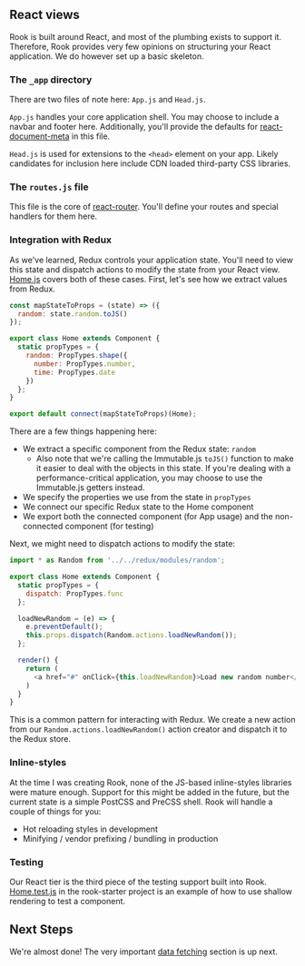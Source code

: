## React views

Rook is built around React, and most of the plumbing exists to support it. Therefore, Rook provides very few opinions on structuring your React application. We do however set up a basic skeleton.

### The `_app` directory

There are two files of note here: `App.js` and `Head.js`.

`App.js` handles your core application shell. You may choose to include a navbar and footer here. Additionally, you'll provide the defaults for [react-document-meta](https://github.com/kodyl/react-document-meta) in this file.

`Head.js` is used for extensions to the `<head>` element on your app. Likely candidates for inclusion here include CDN loaded third-party CSS libraries.

### The `routes.js` file

This file is the core of [react-router](https://github.com/reactjs/react-router). You'll define your routes and special handlers for them here.

### Integration with Redux

As we've learned, Redux controls your application state. You'll need to view this state and dispatch actions to modify the state from your React view. [Home.js](https://github.com/apazzolini/rook-starter/blob/master/src%2Fviews%2Fhome%2FHome.js) covers both of these cases. First, let's see how we extract values from Redux.

```js
const mapStateToProps = (state) => ({
  random: state.random.toJS()
});

export class Home extends Component {
  static propTypes = {
    random: PropTypes.shape({
      number: PropTypes.number,
      time: PropTypes.date
    })
  };
}

export default connect(mapStateToProps)(Home);
```

There are a few things happening here:

- We extract a specific component from the Redux state: `random`
  - Also note that we're calling the Immutable.js `toJS()` function to make it easier to deal with the objects in this state. If you're dealing with a performance-critical application, you may choose to use the Immutable.js getters instead.
- We specify the properties we use from the state in `propTypes`
- We connect our specific Redux state to the Home component
- We export both the connected component (for App usage) and the non-connected component (for testing)

Next, we might need to dispatch actions to modify the state:

```js
import * as Random from '../../redux/modules/random';

export class Home extends Component {
  static propTypes = {
    dispatch: PropTypes.func
  };

  loadNewRandom = (e) => {
    e.preventDefault();
    this.props.dispatch(Random.actions.loadNewRandom());
  };

  render() {
    return (
      <a href="#" onClick={this.loadNewRandom}>Load new random number</a>
    )
  }
}
```

This is a common pattern for interacting with Redux. We create a new action from our `Random.actions.loadNewRandom()` action creator and dispatch it to the Redux store.

### Inline-styles

At the time I was creating Rook, none of the JS-based inline-styles libraries were mature enough. Support for this might be added in the future, but the current state is a simple PostCSS and PreCSS shell. Rook will handle a couple of things for you:

- Hot reloading styles in development
- Minifying / vendor prefixing / bundling in production

### Testing

Our React tier is the third piece of the testing support built into Rook. [Home.test.js](https://github.com/apazzolini/rook-starter/blob/master/src%2Fviews%2Fhome%2F__tests__%2FHome.test.js) in the rook-starter project is an example of how to use shallow rendering to test a component.

## Next Steps

We're almost done! The very important [data fetching](data-fetching.md) section is up next.